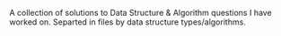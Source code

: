 A collection of solutions to Data Structure & Algorithm questions I have worked on. Separted in files by data structure types/algorithms.
